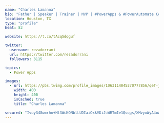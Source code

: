 ```yaml
---
name: "Charles Lamanna"
bio: "Father | Speaker | Trainer | MVP | #PowerApps & #PowerAutomate Community Super User | YouTuber Right-pointing triangle http://youtube.com/c/rezadorrani | Learn - Share - Clockwise rightwards and leftwards open circle arrows"
location: Houston, TX
type: "profile"
heat: 83

website: https://t.co/tAcqSdqguf

twitter:
  username: rezadorrani
  url: https://twitter.com/rezadorrani
  followers: 3115

topics:
  - Power Apps

images:
  - url: https://pbs.twimg.com/profile_images/1063114045270777856/qeT-jpWr_400x400.jpg
    width: 400
    height: 400
    isCached: true
    title: "Charles Lamanna"

secured: "Ivoy348wmrho+Ht3WcKONblLUDIaiOxkVDiJuWRTmIe1Qsqgs/XMvyoWyA4oAQawFaBC+VEwec16WzMrVse5ZuGA96pIp6K2w2mSCcPPezWWEdbpMS2PefntS04n9PslwSRr7QjYjY0beS7HVlqN1luAP0WfMy2WIB+MAOTQIla6p6C2HkqUrQpNDSw74Nu8awgUNK9khf7pwU8FS1ftTmH3v0kw0k1X0n8X1RbeUKqMFVHQ4eC3qsai78uVk4smPD3QiSMhBBIp7YHQotdLAJz9kqAFOoMNi8zOahZI29wIIhqAbZdhMAtgc5UQosBBnaVmKNmm2VYjbV7cBRnnok53yJaLc5F2ibqgKSlDYES4SwM7wdZWlXDZcsex3BhZhhR7Z7IWl8tdjoS+JHsIgfOENcQxs+/rTLc+H0q4ZcQ=;9Uz3rkQBiIN4/WYA5aCYCg=="
---
```


